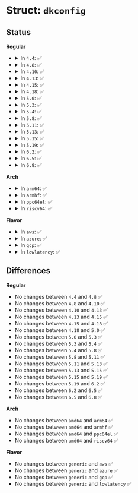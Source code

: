 # Struct: <code>dkconfig</code>

## Status
<b>Regular</b>
<ul>
<li>
<details>
<summary>In <code>4.4</code>: ✅</summary>

```c
struct dkconfig {
    u8 ios_unused0[128];
    __be32 ios_slcblk;
    __be16 ios_slccnt;
    u8 ios_unused1[122];
};
```
</details>
</li>
<li>
<details>
<summary>In <code>4.8</code>: ✅</summary>

```c
struct dkconfig {
    u8 ios_unused0[128];
    __be32 ios_slcblk;
    __be16 ios_slccnt;
    u8 ios_unused1[122];
};
```
</details>
</li>
<li>
<details>
<summary>In <code>4.10</code>: ✅</summary>

```c
struct dkconfig {
    u8 ios_unused0[128];
    __be32 ios_slcblk;
    __be16 ios_slccnt;
    u8 ios_unused1[122];
};
```
</details>
</li>
<li>
<details>
<summary>In <code>4.13</code>: ✅</summary>

```c
struct dkconfig {
    u8 ios_unused0[128];
    __be32 ios_slcblk;
    __be16 ios_slccnt;
    u8 ios_unused1[122];
};
```
</details>
</li>
<li>
<details>
<summary>In <code>4.15</code>: ✅</summary>

```c
struct dkconfig {
    u8 ios_unused0[128];
    __be32 ios_slcblk;
    __be16 ios_slccnt;
    u8 ios_unused1[122];
};
```
</details>
</li>
<li>
<details>
<summary>In <code>4.18</code>: ✅</summary>

```c
struct dkconfig {
    u8 ios_unused0[128];
    __be32 ios_slcblk;
    __be16 ios_slccnt;
    u8 ios_unused1[122];
};
```
</details>
</li>
<li>
<details>
<summary>In <code>5.0</code>: ✅</summary>

```c
struct dkconfig {
    u8 ios_unused0[128];
    __be32 ios_slcblk;
    __be16 ios_slccnt;
    u8 ios_unused1[122];
};
```
</details>
</li>
<li>
<details>
<summary>In <code>5.3</code>: ✅</summary>

```c
struct dkconfig {
    u8 ios_unused0[128];
    __be32 ios_slcblk;
    __be16 ios_slccnt;
    u8 ios_unused1[122];
};
```
</details>
</li>
<li>
<details>
<summary>In <code>5.4</code>: ✅</summary>

```c
struct dkconfig {
    u8 ios_unused0[128];
    __be32 ios_slcblk;
    __be16 ios_slccnt;
    u8 ios_unused1[122];
};
```
</details>
</li>
<li>
<details>
<summary>In <code>5.8</code>: ✅</summary>

```c
struct dkconfig {
    u8 ios_unused0[128];
    __be32 ios_slcblk;
    __be16 ios_slccnt;
    u8 ios_unused1[122];
};
```
</details>
</li>
<li>
<details>
<summary>In <code>5.11</code>: ✅</summary>

```c
struct dkconfig {
    u8 ios_unused0[128];
    __be32 ios_slcblk;
    __be16 ios_slccnt;
    u8 ios_unused1[122];
};
```
</details>
</li>
<li>
<details>
<summary>In <code>5.13</code>: ✅</summary>

```c
struct dkconfig {
    u8 ios_unused0[128];
    __be32 ios_slcblk;
    __be16 ios_slccnt;
    u8 ios_unused1[122];
};
```
</details>
</li>
<li>
<details>
<summary>In <code>5.15</code>: ✅</summary>

```c
struct dkconfig {
    u8 ios_unused0[128];
    __be32 ios_slcblk;
    __be16 ios_slccnt;
    u8 ios_unused1[122];
};
```
</details>
</li>
<li>
<details>
<summary>In <code>5.19</code>: ✅</summary>

```c
struct dkconfig {
    u8 ios_unused0[128];
    __be32 ios_slcblk;
    __be16 ios_slccnt;
    u8 ios_unused1[122];
};
```
</details>
</li>
<li>
<details>
<summary>In <code>6.2</code>: ✅</summary>

```c
struct dkconfig {
    u8 ios_unused0[128];
    __be32 ios_slcblk;
    __be16 ios_slccnt;
    u8 ios_unused1[122];
};
```
</details>
</li>
<li>
<details>
<summary>In <code>6.5</code>: ✅</summary>

```c
struct dkconfig {
    u8 ios_unused0[128];
    __be32 ios_slcblk;
    __be16 ios_slccnt;
    u8 ios_unused1[122];
};
```
</details>
</li>
<li>
<details>
<summary>In <code>6.8</code>: ✅</summary>

```c
struct dkconfig {
    u8 ios_unused0[128];
    __be32 ios_slcblk;
    __be16 ios_slccnt;
    u8 ios_unused1[122];
};
```
</details>
</li>
</ul>
<b>Arch</b>
<ul>
<li>
<details>
<summary>In <code>arm64</code>: ✅</summary>

```c
struct dkconfig {
    u8 ios_unused0[128];
    __be32 ios_slcblk;
    __be16 ios_slccnt;
    u8 ios_unused1[122];
};
```
</details>
</li>
<li>
<details>
<summary>In <code>armhf</code>: ✅</summary>

```c
struct dkconfig {
    u8 ios_unused0[128];
    __be32 ios_slcblk;
    __be16 ios_slccnt;
    u8 ios_unused1[122];
};
```
</details>
</li>
<li>
<details>
<summary>In <code>ppc64el</code>: ✅</summary>

```c
struct dkconfig {
    u8 ios_unused0[128];
    __be32 ios_slcblk;
    __be16 ios_slccnt;
    u8 ios_unused1[122];
};
```
</details>
</li>
<li>
<details>
<summary>In <code>riscv64</code>: ✅</summary>

```c
struct dkconfig {
    u8 ios_unused0[128];
    __be32 ios_slcblk;
    __be16 ios_slccnt;
    u8 ios_unused1[122];
};
```
</details>
</li>
</ul>
<b>Flavor</b>
<ul>
<li>
<details>
<summary>In <code>aws</code>: ✅</summary>

```c
struct dkconfig {
    u8 ios_unused0[128];
    __be32 ios_slcblk;
    __be16 ios_slccnt;
    u8 ios_unused1[122];
};
```
</details>
</li>
<li>
<details>
<summary>In <code>azure</code>: ✅</summary>

```c
struct dkconfig {
    u8 ios_unused0[128];
    __be32 ios_slcblk;
    __be16 ios_slccnt;
    u8 ios_unused1[122];
};
```
</details>
</li>
<li>
<details>
<summary>In <code>gcp</code>: ✅</summary>

```c
struct dkconfig {
    u8 ios_unused0[128];
    __be32 ios_slcblk;
    __be16 ios_slccnt;
    u8 ios_unused1[122];
};
```
</details>
</li>
<li>
<details>
<summary>In <code>lowlatency</code>: ✅</summary>

```c
struct dkconfig {
    u8 ios_unused0[128];
    __be32 ios_slcblk;
    __be16 ios_slccnt;
    u8 ios_unused1[122];
};
```
</details>
</li>
</ul>

## Differences
<b>Regular</b>
<ul>
<li>
No changes between <code>4.4</code> and <code>4.8</code> ✅
</li>
<li>
No changes between <code>4.8</code> and <code>4.10</code> ✅
</li>
<li>
No changes between <code>4.10</code> and <code>4.13</code> ✅
</li>
<li>
No changes between <code>4.13</code> and <code>4.15</code> ✅
</li>
<li>
No changes between <code>4.15</code> and <code>4.18</code> ✅
</li>
<li>
No changes between <code>4.18</code> and <code>5.0</code> ✅
</li>
<li>
No changes between <code>5.0</code> and <code>5.3</code> ✅
</li>
<li>
No changes between <code>5.3</code> and <code>5.4</code> ✅
</li>
<li>
No changes between <code>5.4</code> and <code>5.8</code> ✅
</li>
<li>
No changes between <code>5.8</code> and <code>5.11</code> ✅
</li>
<li>
No changes between <code>5.11</code> and <code>5.13</code> ✅
</li>
<li>
No changes between <code>5.13</code> and <code>5.15</code> ✅
</li>
<li>
No changes between <code>5.15</code> and <code>5.19</code> ✅
</li>
<li>
No changes between <code>5.19</code> and <code>6.2</code> ✅
</li>
<li>
No changes between <code>6.2</code> and <code>6.5</code> ✅
</li>
<li>
No changes between <code>6.5</code> and <code>6.8</code> ✅
</li>
</ul>
<b>Arch</b>
<ul>
<li>
No changes between <code>amd64</code> and <code>arm64</code> ✅
</li>
<li>
No changes between <code>amd64</code> and <code>armhf</code> ✅
</li>
<li>
No changes between <code>amd64</code> and <code>ppc64el</code> ✅
</li>
<li>
No changes between <code>amd64</code> and <code>riscv64</code> ✅
</li>
</ul>
<b>Flavor</b>
<ul>
<li>
No changes between <code>generic</code> and <code>aws</code> ✅
</li>
<li>
No changes between <code>generic</code> and <code>azure</code> ✅
</li>
<li>
No changes between <code>generic</code> and <code>gcp</code> ✅
</li>
<li>
No changes between <code>generic</code> and <code>lowlatency</code> ✅
</li>
</ul>
